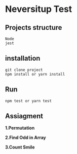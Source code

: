 # Neversitup Test

## Projects structure
    Node
    jest

## installation
    git clone project
    npm install or yarn install

## Run
    npm test or yarn test

## Assiagment

**1.Permutation**

**2.Find Odd in Array**

**3.Count Smile**